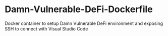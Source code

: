 # Damn-Vulnerable-DeFi-Dockerfile
Docker container to setup Damn Vulnerable DeFi environment and exposing SSH to connect with Visual Studio Code
